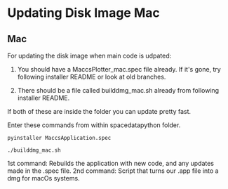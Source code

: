 # Updating Disk Image Mac #

## Mac ##

For updating the disk image when main code is udpated:

1. You should have a MaccsPlotter_mac.spec file already. If it's gone, try following installer README or look at old branches.

2. There should be a file called builddmg_mac.sh already from following installer README.

If both of these are inside the folder you can update pretty fast.

Enter these commands from within spacedatapython folder.

```
pyinstaller MaccsApplication.spec
```

```
./builddmg_mac.sh
```

1st command: Rebuilds the application with new code, and any updates made in the .spec file.
2nd command: Script that turns our .app file into a dmg for macOs systems.

